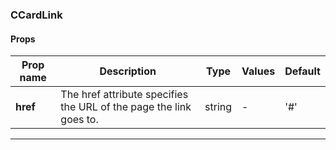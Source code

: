 ### CCardLink

#### Props

| Prop name | Description                                                        | Type   | Values | Default |
| --------- | ------------------------------------------------------------------ | ------ | ------ | ------- |
| **href**  | The href attribute specifies the URL of the page the link goes to. | string | -      | '#'     |

---
